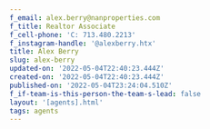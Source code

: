 ```yaml
---
f_email: alex.berry@nanproperties.com
f_title: Realtor Associate
f_cell-phone: 'C: 713.480.2213'
f_instagram-handle: '@alexberry.htx'
title: Alex Berry
slug: alex-berry
updated-on: '2022-05-04T22:40:23.444Z'
created-on: '2022-05-04T22:40:23.444Z'
published-on: '2022-05-04T23:24:04.510Z'
f_if-team-is-this-person-the-team-s-lead: false
layout: '[agents].html'
tags: agents
---
```



